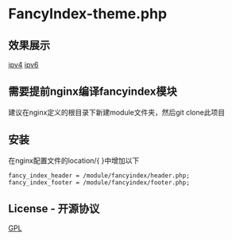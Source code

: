 # FancyIndex-theme.php

## 效果展示

[ipv4](https://ipv4.yocen.top:21443)
[ipv6](https://ipv6.yocen.top)

## 需要提前nginx编译fancyindex模块

建议在nginx定义的根目录下新建module文件夹，然后git clone此项目

## 安装
在nginx配置文件的location/{ }中增加以下

```
fancy_index_header = /module/fancyindex/header.php;
fancy_index_footer = /module/fancyindex/footer.php;
```

## License - 开源协议

[GPL](https://github.com/zhangyucheng1021/FancyIndex-theme.php/blob/main/LICENSE)
